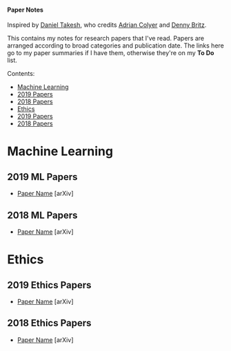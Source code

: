 #### Paper Notes

Inspired by [Daniel Takesh][1], who credits [Adrian Colyer][2] and [Denny Britz][3].

This contains my notes for research papers that I've read. Papers are arranged according to broad categories and publication date. The links here go to my paper summaries if I have them, otherwise they're on my **To Do** list.

Contents:

- [Machine Learning](#machine-learning)
- [2019 Papers](#2019-ml-papers)
- [2018 Papers](#2018-ml-papers)
- [Ethics](#ethics)
- [2019 Papers](#2019-ethics-papers)
- [2018 Papers](#2018-ethics-papers)

# Machine Learning

## 2019 ML Papers

- [Paper Name](URL) [arXiv]

## 2018 ML Papers

- [Paper Name](URL) [arXiv]

# Ethics

## 2019 Ethics Papers

- [Paper Name](URL) [arXiv]

## 2018 Ethics Papers

- [Paper Name](URL) [arXiv]


[1]:https://github.com/DanielTakeshi/Paper_Notes
[2]:https://blog.acolyer.org/about/
[3]:https://github.com/dennybritz/deeplearning-papernotes
